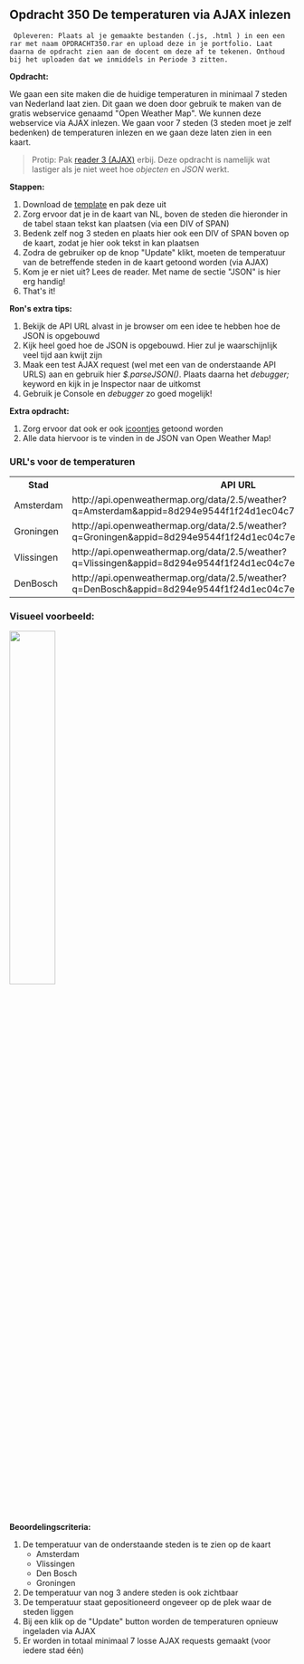 ## Opdracht 350 De temperaturen via AJAX inlezen

`` Opleveren: Plaats al je gemaakte bestanden (.js, .html ) in een een rar met naam OPDRACHT350.rar en upload deze in je portfolio. Laat daarna de opdracht zien aan de docent om deze af te tekenen. Onthoud bij het uploaden dat we inmiddels in Periode 3 zitten.``

**Opdracht:**

We gaan een site maken die de huidige temperaturen in minimaal 7 steden van Nederland laat zien. Dit gaan we doen door gebruik te maken van de gratis webservice genaamd "Open Weather Map". We kunnen deze webservice via AJAX inlezen.
We gaan voor 7 steden (3 steden moet je zelf bedenken) de temperaturen inlezen en we gaan deze laten zien in een kaart.

> Protip: Pak <a href="https://elo.kw1c.nl/CMS/Studie/811%20ICT-Academie/811%20VakkenInhoud/%5BB.16%20JAV%5D%20Javascript/25187%20%C2%A0%20Applicatie-%20en%20mediaontwikkelaar/Periode%2003/Productie/01.%20Reader/Reader%203%20-%20AJAX.pdf" target="_new">reader 3 (AJAX)</a> erbij. Deze opdracht is namelijk wat lastiger als je niet weet hoe *objecten* en *JSON* werkt.

 **Stappen:** 
 1. Download de <a href="https://elo.kw1c.nl/CMS/Studie/811%20ICT-Academie/811%20VakkenInhoud/%5BB.16%20JAV%5D%20Javascript/25187%20%C2%A0%20Applicatie-%20en%20mediaontwikkelaar/Periode%2003/Productie/03.%20Scripts/Huiswerkopdrachten/Opdracht%20350.zip" target="_blank">template</a> en pak deze uit
 2. Zorg ervoor dat je in de kaart van NL, boven de steden die hieronder in de tabel staan tekst kan plaatsen (via een DIV of SPAN) 
 3. Bedenk zelf nog 3 steden en plaats hier ook een DIV of SPAN boven op de kaart, zodat je hier ook tekst in kan plaatsen
 4. Zodra de gebruiker op de knop "Update" klikt, moeten de temperatuur van de betreffende steden in de kaart getoond worden (via AJAX)
 5. Kom je er niet uit? Lees de reader. Met name de sectie "JSON" is hier erg handig!
 5. That's it!
 
 **Ron's extra tips:**
 1. Bekijk de API URL alvast in je browser om een idee te hebben hoe de JSON is opgebouwd
 2. Kijk heel goed hoe de JSON is opgebouwd. Hier zul je waarschijnlijk veel tijd aan kwijt zijn
 3. Maak een test AJAX request (wel met een van de onderstaande API URLS) aan en gebruik hier *$.parseJSON()*. Plaats daarna het *debugger;* keyword en kijk in je Inspector naar de uitkomst
 4. Gebruik je Console en *debugger* zo goed mogelijk!
  
 **Extra opdracht:**
 1. Zorg ervoor dat ook er ook <a href="http://www.ourdesignz.com/wp-content/uploads/2014/12/Weather-icon.png" target="_blank">icoontjes</a> getoond worden
 2. Alle data hiervoor is te vinden in de JSON van Open Weather Map!
 
### URL's voor de temperaturen
<table>
    <tr>
        <th>Stad</th>
        <th>API URL</th>
    </tr>
    <tr>
        <td>
            Amsterdam
        </td>
        <td>
            http://api.openweathermap.org/data/2.5/weather?q=Amsterdam&appid=8d294e9544f1f24d1ec04c7e8839cba9&units=metric
        </td>
    </tr>
    <tr>
        <td>
            Groningen
        </td>
        <td>
            http://api.openweathermap.org/data/2.5/weather?q=Groningen&appid=8d294e9544f1f24d1ec04c7e8839cba9&units=metric
        </td>
    </tr>
    <tr>
        <td>
            Vlissingen
        </td>
        <td>
            http://api.openweathermap.org/data/2.5/weather?q=Vlissingen&appid=8d294e9544f1f24d1ec04c7e8839cba9&units=metric
        </td>
    </tr>
    <tr>
        <td>
            DenBosch
        </td>
        <td>
            http://api.openweathermap.org/data/2.5/weather?q=DenBosch&appid=8d294e9544f1f24d1ec04c7e8839cba9&units=metric
        </td>
    </tr>
</table>

### Visueel voorbeeld:
<img style="width: 40%" src="https://raw.githubusercontent.com/ictacademiekw1c/opdrachten-repository/master/javascript/p3/productie/Afbeeldingen/350-1.png">

 **Beoordelingscriteria:**
1. De temperatuur van de onderstaande steden is te zien op de kaart
    - Amsterdam
    - Vlissingen
    - Den Bosch
    - Groningen
2. De temperatuur van nog 3 andere steden is ook zichtbaar
3. De temperatuur staat gepositioneerd ongeveer op de plek waar de steden liggen
4. Bij een klik op de "Update" button worden de temperaturen opnieuw ingeladen via AJAX
5. Er worden in totaal minimaal 7 losse AJAX requests gemaakt (voor iedere stad één)

